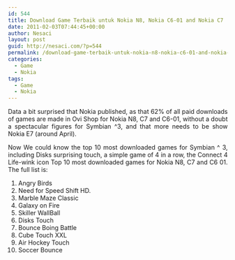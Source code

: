 ```yaml
---
id: 544
title: Download Game Terbaik untuk Nokia N8, Nokia C6-01 and Nokia C7
date: 2011-02-03T07:44:45+00:00
author: Nesaci
layout: post
guid: http://nesaci.com/?p=544
permalink: /download-game-terbaik-untuk-nokia-n8-nokia-c6-01-and-nokia-c7/
categories:
  - Game
  - Nokia
tags:
  - Game
  - Nokia
---
```

<p style="text-align: justify;">
  Data a bit surprised that Nokia published, as that 62% of all paid downloads of games are made in Ovi Shop for Nokia N8, C7 and C6-01, without a doubt a spectacular figures for Symbian ^3, and that more needs to be show Nokia E7 (around April).
</p>

<p style="text-align: justify;">
  Now We could know the top 10 most downloaded games for Symbian ^ 3, including Disks surprising touch, a simple game of 4 in a row, the Connect 4 Life-wink icon Top 10 most downloaded games for Nokia N8, C7 and C6 01. The full list is:
</p>

  1. Angry Birds
  2. Need for Speed Shift HD.
  3. Marble Maze Classic
  4. Galaxy on Fire
  5. Skiller WallBall
  6. Disks Touch
  7. Bounce Boing Battle
  8. Cube Touch XXL
  9. Air Hockey Touch
 10. Soccer Bounce